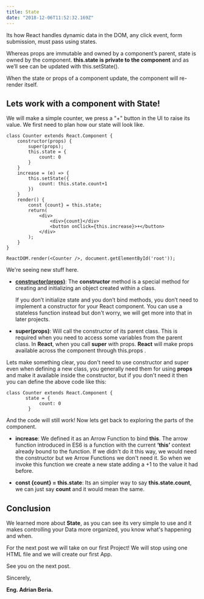 ```yaml
---
title: State
date: "2018-12-06T11:52:32.169Z"
---
```


Its how React handles dynamic data in the DOM, any click event, form submission, must pass using states.

Whereas props are immutable and owned by a component’s parent, state is owned by the component. **this.state is private to the component** and as we’ll see can be updated with
this.setState(). 

When the state or props of a component update, the component will re-render itself.

## Lets work with a component with State!

We will make a simple counter, we press a "+" button in the UI to raise its value. We first need to plan how our state will look like.

    class Counter extends React.Component {
	    constructor(props) {
			super(props);
			this.state = {
				count: 0
			}
		}
		increase = (e) => {
			this.setState({
				count: this.state.count+1
			})
		}
		render() {
			const {count} = this.state;
			return(
				<div>
					<div>{count}</div>
					<button onClick={this.increase}>+</button>
				</div>
			);
		}
    }
	
	ReactDOM.render(<Counter />, document.getElementById('root'));

We're seeing new stuff here.

- **[constructor(props)](https://developer.mozilla.org/en-US/docs/Web/JavaScript/Reference/Classes/constructor)**:   The **constructor** method is a special method for creating and initializing an object created within a class. 

	If you don’t initialize state and you don’t bind methods, you don’t need to implement a constructor for your React component. You can use a stateless function instead but don't worry, we will get more into that in later projects.

- **super(props)**: Will call the constructor of its parent class. This is required when you need to access some variables from the parent class. In **React**, when you call **super** with props. **React** will make props available across the component through this.props .

Lets make something clear, you don't need to use constructor and super even when defining a new class, you generally need them for using **props** and make it available inside the constructor, but if you don't need it then you can define the above code like this:

    class Counter extends React.Component {
    	   state = {
				count: 0
			}
And the code will still work! Now lets get back to exploring the parts of the component.

- **increase**:  We defined it as an Arrow Function to bind **this**. The arrow function introduced in ES6 is a function with the current **‘this’** context already bound to the function. If we didn't do it this way, we would need the constructor but we Arrow Functions we don't need it.  So when we invoke this function we create a new state adding a +1 to the value it had before.

- **const {count} = this.state**:  Its an simpler way to say **this.state.count**, we can just say **count** and it would mean the same. 

## Conclusion

We learned more about **State**, as you can see its very simple to use and it makes controlling your Data more organized, you know what's happening and when. 

For the next post we will take on our first Project! We will stop using one HTML file and we will create our first App.

See you on the next post.

Sincerely,

**Eng. Adrian Beria.**